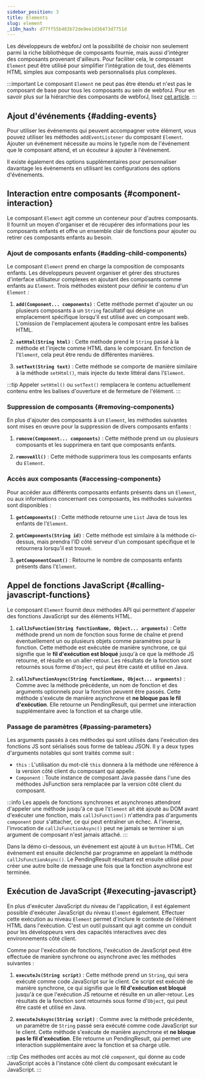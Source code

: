 ```yaml
---
sidebar_position: 3
title: Elements
slug: element
_i18n_hash: d77ff55b483b72de9ee1d36473d7751d
---
```

<DocChip chip='since' label='23.06' />
<JavadocLink type="foundation" location="com/webforj/component/element/Element" top='true'/>

Les développeurs de webforJ ont la possibilité de choisir non seulement parmi la riche bibliothèque de composants fournie, mais aussi d'intégrer des composants provenant d'ailleurs. Pour faciliter cela, le composant `Element` peut être utilisé pour simplifier l'intégration de tout, des éléments HTML simples aux composants web personnalisés plus complexes.

:::important
Le composant `Element` ne peut pas être étendu et n'est pas le composant de base pour tous les composants au sein de webforJ. Pour en savoir plus sur la hiérarchie des composants de webforJ, lisez [cet article](../architecture/controls-components.md).
:::

<ComponentDemo 
path='/webforj/elementinputdemo?' 
javaE='https://raw.githubusercontent.com/webforj/webforj-documentation/refs/heads/main/src/main/java/com/webforj/samples/views/element/ElementInputDemoView.java'
cssURL='/css/element/elementInput.css'
/>

## Ajout d'événements {#adding-events}

Pour utiliser les événements qui peuvent accompagner votre élément, vous pouvez utiliser les méthodes `addEventListener` du composant `Element`. Ajouter un événement nécessite au moins le type/le nom de l'événement que le composant attend, et un écouteur à ajouter à l'événement.

Il existe également des options supplémentaires pour personnaliser davantage les événements en utilisant les configurations des options d'événements.

<ComponentDemo 
path='/webforj/elementinputevent?' 
javaE='https://raw.githubusercontent.com/webforj/webforj-documentation/refs/heads/main/src/main/java/com/webforj/samples/views/element/ElementInputEventView.java'
cssURL='/css/element/elementInputEvent.css'
height='240px'
/>

## Interaction entre composants {#component-interaction}

Le composant `Element` agit comme un conteneur pour d'autres composants. Il fournit un moyen d'organiser et de récupérer des informations pour les composants enfants et offre un ensemble clair de fonctions pour ajouter ou retirer ces composants enfants au besoin.

### Ajout de composants enfants {#adding-child-components}

Le composant `Element` prend en charge la composition de composants enfants. Les développeurs peuvent organiser et gérer des structures d'interface utilisateur complexes en ajoutant des composants comme enfants au `Element`. Trois méthodes existent pour définir le contenu d'un `Element` :

1. **`add(Component... components)`** : Cette méthode permet d'ajouter un ou plusieurs composants à un `String` facultatif qui désigne un emplacement spécifique lorsqu'il est utilisé avec un composant web. L'omission de l'emplacement ajoutera le composant entre les balises HTML.

2. **`setHtml(String html)`** : Cette méthode prend le `String` passé à la méthode et l'injecte comme HTML dans le composant. En fonction de l'`Element`, cela peut être rendu de différentes manières.

3. **`setText(String text)`** : Cette méthode se comporte de manière similaire à la méthode `setHtml()`, mais injecte du texte littéral dans l'`Element`.

<ComponentDemo 
path='/webforj/elementinputtext?' 
javaE='https://raw.githubusercontent.com/webforj/webforj-documentation/refs/heads/main/src/main/java/com/webforj/samples/views/element/ElementInputTextView.java'
cssURL='/css/element/elementInput.css'
height='175px'
/>

:::tip
Appeler `setHtml()` ou `setText()` remplacera le contenu actuellement contenu entre les balises d'ouverture et de fermeture de l'élément.
:::

### Suppression de composants {#removing-components}

En plus d'ajouter des composants à un `Element`, les méthodes suivantes sont mises en œuvre pour la suppression de divers composants enfants :

1. **`remove(Component... components)`** : Cette méthode prend un ou plusieurs composants et les supprimera en tant que composants enfants.

2. **`removeAll()`** : Cette méthode supprimera tous les composants enfants du `Element`.

### Accès aux composants {#accessing-components}

Pour accéder aux différents composants enfants présents dans un `Element`, ou aux informations concernant ces composants, les méthodes suivantes sont disponibles :

1. **`getComponents()`** : Cette méthode retourne une `List` Java de tous les enfants de l'`Element`.

2. **`getComponents(String id)`** : Cette méthode est similaire à la méthode ci-dessus, mais prendra l'ID côté serveur d'un composant spécifique et le retournera lorsqu'il est trouvé.

3. **`getComponentCount()`** : Retourne le nombre de composants enfants présents dans l'`Element`.

## Appel de fonctions JavaScript {#calling-javascript-functions}

Le composant `Element` fournit deux méthodes API qui permettent d'appeler des fonctions JavaScript sur des éléments HTML.

1. **`callJsFunction(String functionName, Object... arguments)`** : Cette méthode prend un nom de fonction sous forme de chaîne et prend éventuellement un ou plusieurs objets comme paramètres pour la fonction. Cette méthode est exécutée de manière synchrone, ce qui signifie que le **fil d'exécution est bloqué** jusqu'à ce que la méthode JS retourne, et résulte en un aller-retour. Les résultats de la fonction sont retournés sous forme d'`Object`, qui peut être casté et utilisé en Java.

2. **`callJsFunctionAsync(String functionName, Object... arguments)`** : Comme avec la méthode précédente, un nom de fonction et des arguments optionnels pour la fonction peuvent être passés. Cette méthode s'exécute de manière asynchrone et **ne bloque pas le fil d'exécution**. Elle retourne un <JavadocLink type="foundation" location="com/webforj/PendingResult" code='true'>PendingResult</JavadocLink>, qui permet une interaction supplémentaire avec la fonction et sa charge utile.

### Passage de paramètres {#passing-parameters}

Les arguments passés à ces méthodes qui sont utilisés dans l'exécution des fonctions JS sont sérialisés sous forme de tableau JSON. Il y a deux types d'arguments notables qui sont traités comme suit :
- `this` : L'utilisation du mot-clé `this` donnera à la méthode une référence à la version côté client du composant qui appelle.
- `Component` : Toute instance de composant Java passée dans l'une des méthodes JsFunction sera remplacée par la version côté client du composant.

:::info
Les appels de fonctions synchrones et asynchrones attendront d'appeler une méthode jusqu'à ce que l'`Element` ait été ajouté au DOM avant d'exécuter une fonction, mais `callJsFunction()` n'attendra pas d'arguments `component` pour s'attacher, ce qui peut entraîner un échec. À l'inverse, l'invocation de `callJsFunctionAsync()` peut ne jamais se terminer si un argument de composant n'est jamais attaché.
:::

Dans la démo ci-dessous, un événement est ajouté à un `Button` HTML. Cet événement est ensuite déclenché par programme en appelant la méthode `callJsFunctionAsync()`. Le <JavadocLink type="foundation" location="com/webforj/PendingResult" code='true'>PendingResult</JavadocLink> résultant est ensuite utilisé pour créer une autre boîte de message une fois que la fonction asynchrone est terminée.

<ComponentDemo 
path='/webforj/elementinputfunction?' 
javaE='https://raw.githubusercontent.com/webforj/webforj-documentation/refs/heads/main/src/main/java/com/webforj/samples/views/element/ElementInputFunctionView.java'
cssURL='/css/element/elementInput.css'
height='240px'
/>

## Exécution de JavaScript {#executing-javascript}

En plus d'exécuter JavaScript du niveau de l'application, il est également possible d'exécuter JavaScript du niveau `Element` également. Effectuer cette exécution au niveau `Element` permet d'inclure le contexte de l'élément HTML dans l'exécution. C'est un outil puissant qui agit comme un conduit pour les développeurs vers des capacités interactives avec des environnements côté client.

Comme pour l'exécution de fonctions, l'exécution de JavaScript peut être effectuée de manière synchrone ou asynchrone avec les méthodes suivantes :

1. **`executeJs(String script)`** : Cette méthode prend un `String`, qui sera exécuté comme code JavaScript sur le client. Ce script est exécuté de manière synchrone, ce qui signifie que le **fil d'exécution est bloqué** jusqu'à ce que l'exécution JS retourne et résulte en un aller-retour. Les résultats de la fonction sont retournés sous forme d'`Object`, qui peut être casté et utilisé en Java.

2. **`executeJsAsync(String script)`** : Comme avec la méthode précédente, un paramètre de `String` passé sera exécuté comme code JavaScript sur le client. Cette méthode s'exécute de manière asynchrone et **ne bloque pas le fil d'exécution**. Elle retourne un <JavadocLink type="foundation" location="com/webforj/PendingResult" code='true'>PendingResult</JavadocLink>, qui permet une interaction supplémentaire avec la fonction et sa charge utile.

:::tip
Ces méthodes ont accès au mot clé `component`, qui donne au code JavaScript accès à l'instance côté client du composant exécutant le JavaScript.
:::
